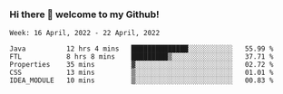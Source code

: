 ### Hi there 👋 welcome to my Github! 

<!--START_SECTION:waka-->
```text
Week: 16 April, 2022 - 22 April, 2022

Java          12 hrs 4 mins   ██████████████░░░░░░░░░░░   55.99 % 
FTL           8 hrs 8 mins    █████████▒░░░░░░░░░░░░░░░   37.71 % 
Properties    35 mins         ▓░░░░░░░░░░░░░░░░░░░░░░░░   02.72 % 
CSS           13 mins         ▒░░░░░░░░░░░░░░░░░░░░░░░░   01.01 % 
IDEA_MODULE   10 mins         ▒░░░░░░░░░░░░░░░░░░░░░░░░   00.83 % 
```
<!--END_SECTION:waka-->
